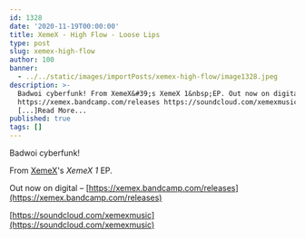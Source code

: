 ```yaml
---
id: 1328
date: '2020-11-19T00:00:00'
title: XemeX - High Flow - Loose Lips
type: post
slug: xemex-high-flow
author: 100
banner:
  - ../../static/images/importPosts/xemex-high-flow/image1328.jpeg
description: >-
  Badwoi cyberfunk! From XemeX&#39;s XemeX 1&nbsp;EP. Out now on digital &#8211;
  https://xemex.bandcamp.com/releases https://soundcloud.com/xemexmusic
  [...]Read More...
published: true
tags: []
---
```

Badwoi cyberfunk!

From [XemeX](https://xemex.bandcamp.com)'s _XemeX 1_ EP.

Out now on digital – [https://xemex.bandcamp.com/releases](https://xemex.bandcamp.com/releases)

[https://soundcloud.com/xemexmusic](https://soundcloud.com/xemexmusic)